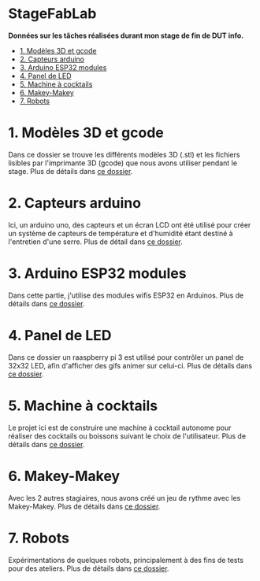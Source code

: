 # StageFabLab <!-- omit in toc -->

**Données sur les tâches réalisées durant mon stage de fin de DUT info.**
 
- [1. Modèles 3D et gcode](#1-modèles-3d-et-gcode)
- [2. Capteurs arduino](#2-capteurs-arduino)
- [3. Arduino ESP32 modules](#3-arduino-esp32-modules)
- [4. Panel de LED](#4-panel-de-led)
- [5. Machine à cocktails](#5-machine-à-cocktails)
- [6. Makey-Makey](#6-makey-makey)
- [7. Robots](#7-robots)

# 1. Modèles 3D et gcode
Dans ce dossier se trouve les différents modèles 3D (.stl) et les fichiers lisibles par l'imprimante 3D (gcode) que nous avons utiliser pendant le stage. Plus de détails dans [ce dossier](https://github.com/MoOaAaa/StageFabLab/tree/main/3D%20Models%20and%20gcodes).

# 2. Capteurs arduino
Ici, un arduino uno, des capteurs et un écran LCD ont été utilisé pour créer un système de capteurs de température et d'humidité étant destiné à l'entretien d'une serre. Plus de détail dans [ce dossier](https://github.com/MoOaAaa/StageFabLab/tree/main/Arduino%20Sensors).

# 3. Arduino ESP32 modules
Dans cette partie, j'utilise des modules wifis ESP32 en Arduinos. Plus de détails dans [ce dossier](https://github.com/MoOaAaa/StageFabLab/tree/main/ESP32-Cam).

# 4. Panel de LED
Dans ce dossier un raaspberry pi 3 est utilisé pour contrôler un panel de 32x32 LED, afin d'afficher des gifs animer sur celui-ci. Plus de détails dans [ce dossier](https://github.com/MoOaAaa/StageFabLab/tree/main/LEDPanel).

# 5. Machine à cocktails
Le projet ici est de construire une machine à cocktail autonome pour réaliser des cocktails ou boissons suivant le choix de l'utilisateur. Plus de détails dans [ce dossier](https://github.com/MoOaAaa/StageFabLab/tree/main/Machine%20a%20cocktail).

# 6. Makey-Makey
Avec les 2 autres stagiaires, nous avons créé un jeu de rythme avec les Makey-Makey.  Plus de détails dans [ce dossier](https://github.com/MoOaAaa/StageFabLab/tree/main/Makey-Makey).
 
# 7. Robots
Expérimentations de quelques robots, principalement à des fins de tests pour des ateliers. Plus de détails dans [ce dossier](https://github.com/MoOaAaa/StageFabLab/tree/main/Robots).
 